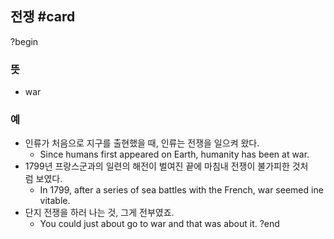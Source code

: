 ## 전쟁 #card
?begin
### 뜻
- war
### 예
- 인류가 처음으로 지구를 출현했을 때, 인류는 전쟁을 일으켜 왔다.
	- Since humans first appeared on Earth, humanity has been at war.
- 1799년 프랑스군과의 일련의 해전이 벌여진 끝에 마침내 전쟁이 불가피한 것처럼 보였다.
	- In 1799, after a series of sea battles with the French, war seemed inevitable.
- 단지 전쟁을 하러 나는 것, 그게 전부였죠.
	- You could just about go to war and that was about it.
?end
